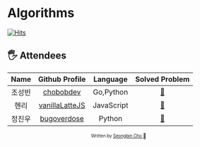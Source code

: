 # Algorithms

[![Hits](https://hits.seeyoufarm.com/api/count/incr/badge.svg?url=https%3A%2F%2Fgithub.com%2Feagerithm%2Fprogrammers&count_bg=%2379C83D&title_bg=%23555555&icon=github.svg&icon_color=%23E7E7E7&title=hits&edge_flat=false)](https://hits.seeyoufarm.com)

## 🖐 Attendees

|    Name    |                Github Profile                 |  Language  |           Solved Problem           |
| :--------: | :-------------------------------------------: | :--------: | :--------------------------------: |
| 조성빈 |   [chobobdev](https://github.com/chobobdev)   |     Go,Python     |   [:link:](chobobdev/README.md)    |
|    헨리    | [vanillaLatteJS](https://github.com/devgony)  | JavaScript | [:link:](vanillaLatteJS/README.md) |
|   정진우   | [bugoverdose](https://github.com/bugoverdose) |   Python   |  [:link:](bugoverdose/README.md)   |

<div align="center">

<sub><sup>Written by <a href="https://github.com/chobobdev">Seongbin Cho </a></sup></sub><small>🍕</small>

</div>
